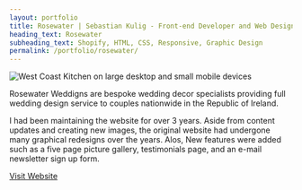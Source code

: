 ```yaml
---
layout: portfolio
title: Rosewater | Sebastian Kulig - Front-end Developer and Web Designer
heading_text: Rosewater
subheading_text: Shopify, HTML, CSS, Responsive, Graphic Design
permalink: /portfolio/rosewater/
---
```


<img src="{{ site.url }}/assets/img/portfolio-rosewater-preview.png" alt="West Coast Kitchen on large desktop and small mobile devices">

Rosewater Weddigns are bespoke wedding decor specialists providing full wedding design service to couples nationwide in the Republic of Ireland.

I had been maintaining the website for over 3 years. Aside from content updates and creating new images, the original website had undergone many graphical redesigns over the years. Alos, New features were added such as a five page picture gallery, testimonials page, and an e-mail newsletter sign up form.

<div class="button-visit-website">
  <a href="http://www.rosewater.ie/" target="_blank" title="External link - visit www.rosewater.ie">Visit Website <i class="fa fa-external-link"></i></a>
</div>

